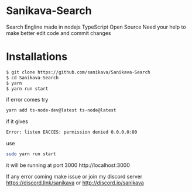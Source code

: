 # Sanikava-Search
Search Engline made in nodejs TypeScript Open Source Need your help to make better edit code and commit changes

# Installations
```bash
$ git clone https://github.com/sanikava/Sanikava-Search
$ cd Sanikava-Search
$ yarn
$ yarn run start
```
if error comes
try
```bash
yarn add ts-node-dev@latest ts-node@latest
```

if it gives 
```bash
Error: listen EACCES: permission denied 0.0.0.0:80
```
use 
```bash
sudo yarn run start
```
it will be running at port 3000
http://localhost:3000

If any error coming make issue or join my discord server https://discord.link/sanikava or http://discord.io/sanikava
